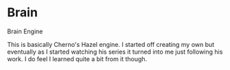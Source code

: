 # Brain
Brain Engine

This is basically Cherno's Hazel engine.  I started off creating my own but eventually as I started watching his series it turned into me just following his work.  I do feel I learned quite a bit from it though.
